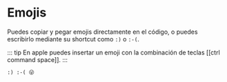# Emojis

Puedes copiar y pegar emojis directamente en el código, o puedes escribirlo mediante su shortcut como `:)` o `:-(`.

::: tip
En apple puedes insertar un emoji con la combinación de teclas [[ctrl command space]].
:::

```demoCode[markdown]
:) :-( 😜
```
